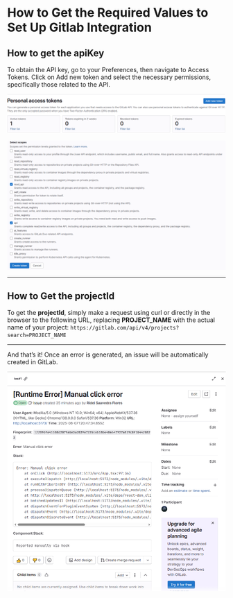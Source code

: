 # How to Get the Required Values to Set Up Gitlab Integration

## How to get the apiKey

To obtain the API key, go to your Preferences, then navigate to Access Tokens. Click on Add new token and select the necessary permissions, specifically those related to the API.

![create token](./imgs/img-1.png)

![permissions](./imgs/img-2.png)

---

## How to Get the projectId

To get the **projectId**, simply make a request using curl or directly in the browser to the following URL, replacing **PROJECT_NAME** with the actual name of your project: `https://gitlab.com/api/v4/projects?search=PROJECT_NAME`

---

And that’s it! Once an error is generated, an issue will be automatically created in GitLab.

![issue](./imgs/img-3.png)

